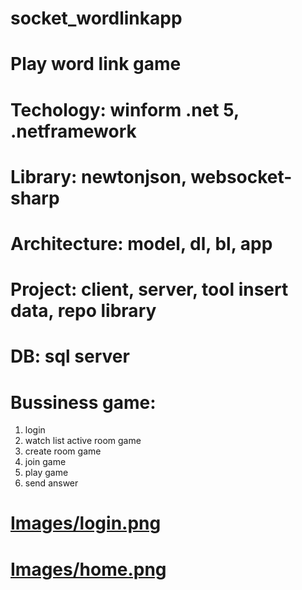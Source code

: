 # socket_wordlinkapp
# Play word link game
# Techology: winform .net 5, .netframework
# Library: newtonjson, websocket-sharp
# Architecture: model, dl, bl, app
# Project: client, server, tool insert data, repo library
# DB: sql server
# Bussiness game:
1. login
2. watch list active room game
3. create room game
4. join game
5. play game
6. send answer

# [Images/login.png](https://github.com/pkl-mrphuc/socket_wordlinkapp/blob/a10dfac7decf6e8b5eecc25f7f6cd6eeb53d1a88/Images/login.png)
# [Images/home.png](https://github.com/pkl-mrphuc/socket_wordlinkapp/blob/98e3a7b88865ee89022f2262916c5dab24b4f465/Images/home.png)




